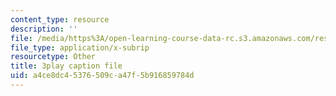 ```yaml
---
content_type: resource
description: ''
file: /media/https%3A/open-learning-course-data-rc.s3.amazonaws.com/res-6-012-introduction-to-probability-spring-2018/a4ce8dc45376509ca47f5b916859784d_xi_iT9Rh434.vtt
file_type: application/x-subrip
resourcetype: Other
title: 3play caption file
uid: a4ce8dc4-5376-509c-a47f-5b916859784d
---
```

